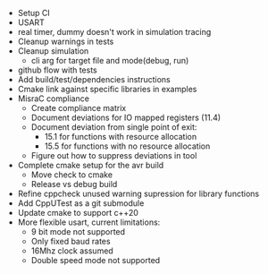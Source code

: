 * Setup CI
* USART
* real timer, dummy doesn't work in simulation tracing
* Cleanup warnings in tests
* Cleanup simulation
  * cli arg for target file and mode(debug, run)
* github flow with tests
* Add build/test/dependencies instructions
* Cmake link against specific libraries in examples
* MisraC compliance
  * Create compliance matrix
  * Document deviations for IO mapped registers (11.4)
  * Document deviation from single point of exit:
    * 15.1 for functions with resource allocation
    * 15.5 for functions with no resource allocation
  * Figure out how to suppress deviations in tool
* Complete cmake setup for the avr build
  * Move check to cmake
  * Release vs debug build
* Refine cppcheck unused warning supression for library functions
* Add CppUTest as a git submodule
* Update cmake to support c++20
* More flexible usart, current limitations:
  * 9 bit mode not supported
  * Only fixed baud rates
  * 16Mhz clock assumed
  * Double speed mode not supported
